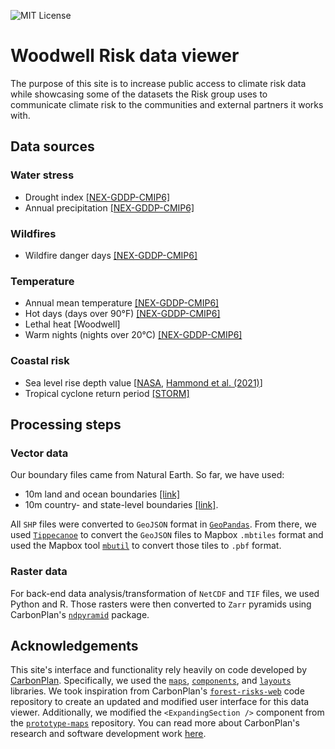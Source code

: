 [mit license]: https://badgen.net/badge/license/MIT/blue
![MIT License][]

# Woodwell Risk data viewer
The purpose of this site is to increase public access to climate risk data while showcasing some of the datasets the Risk group uses to communicate climate risk to the communities and external partners it works with.

## Data sources
### Water stress
- Drought index [[NEX-GDDP-CMIP6]](https://www.nccs.nasa.gov/services/data-collections/land-based-products/nex-gddp-cmip6)
- Annual precipitation [[NEX-GDDP-CMIP6]](https://www.nccs.nasa.gov/services/data-collections/land-based-products/nex-gddp-cmip6)

### Wildfires
- Wildfire danger days [[NEX-GDDP-CMIP6]](https://www.nccs.nasa.gov/services/data-collections/land-based-products/nex-gddp-cmip6)

### Temperature
- Annual  mean temperature [[NEX-GDDP-CMIP6]](https://www.nccs.nasa.gov/services/data-collections/land-based-products/nex-gddp-cmip6)
- Hot days (days over 90°F) [[NEX-GDDP-CMIP6]](https://www.nccs.nasa.gov/services/data-collections/land-based-products/nex-gddp-cmip6)
- Lethal heat [Woodwell]
- Warm nights (nights over 20°C) [[NEX-GDDP-CMIP6]](https://www.nccs.nasa.gov/services/data-collections/land-based-products/nex-gddp-cmip6)

### Coastal risk
- Sea level rise depth value [[NASA](https://sealevel.nasa.gov/data_tools/17), [Hammond et al. (2021)](https://agupubs.onlinelibrary.wiley.com/doi/full/10.1029/2021JB022355)]
- Tropical cyclone return period [[STORM]](https://www.nature.com/articles/s41597-020-0381-2)


## Processing steps
### Vector data
Our boundary files came from Natural Earth. So far, we have used:
- 10m land and ocean boundaries [[link]](https://www.naturalearthdata.com/downloads/10m-physical-vectors/)
- 10m country- and state-level boundaries [[link]](https://www.naturalearthdata.com/downloads/10m-cultural-vectors/).

All `SHP` files were converted to `GeoJSON` format in [`GeoPandas`](https://geopandas.org/en/stable/docs/reference/api/geopandas.GeoDataFrame.to_file.html). From there, we used [`Tippecanoe`](https://github.com/mapbox/tippecanoe) to convert the `GeoJSON` files to Mapbox `.mbtiles` format and used the Mapbox tool [`mbutil`](https://github.com/mapbox/mbutil) to convert those tiles to `.pbf` format. 

### Raster data
For back-end data analysis/transformation of `NetCDF` and `TIF` files, we used Python and R. Those rasters were then converted to `Zarr` pyramids using CarbonPlan's [`ndpyramid`](https://github.com/carbonplan/ndpyramid/tree/main) package.

## Acknowledgements
This site's interface and functionality rely heavily on code developed by [CarbonPlan](https://carbonplan.org/). Specifically, we used the [`maps`](https://github.com/carbonplan/maps), [`components`](https://github.com/carbonplan/components), and [`layouts`](https://github.com/carbonplan/layouts) libraries. We took inspiration from CarbonPlan's [`forest-risks-web`](https://github.com/carbonplan/forest-risks-web) code repository to create an updated and modified user interface for this data viewer. Additionally, we modified the `<ExpandingSection />` component from the <a href="https://github.com/carbonplan/prototype-maps" target="_blank">`prototype-maps`</a> repository. You can read more about CarbonPlan's research and software development work [here](https://carbonplan.org/research).
